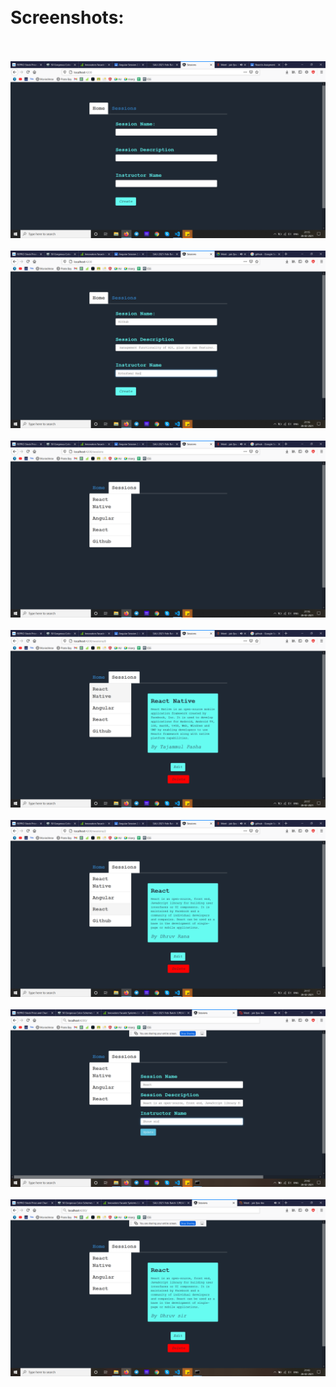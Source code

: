<h1> <br> Screenshots:<br> <br></h1>
<img src="./images/1.png"> </img> <br> <br>
<img src="./images/2.png"> </img> <br><br>
<img src="./images/3.png"> </img><br><br>
<img src="./images/4.png"> </img><br><br>
<img src="./images/5.png"> </img><br><br>
<img src="./images/6.png"> </img><br><br>
<img src="./images/7.png"> </img><br><br>
